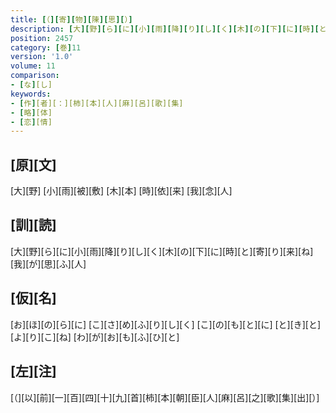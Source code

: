 ```yaml
---
title: [（][寄][物][陳][思][）]
description: [大][野][ら][に][小][雨][降][り][し][く][木][の][下][に][時][と][寄][り][来][ね][我][が][思][ふ][人]
position: 2457
category: [巻]11
version: '1.0'
volume: 11
comparison:
- [な][し]
keywords:
- [作][者][：][柿][本][人][麻][呂][歌][集]
- [略][体]
- [恋][情]
---
```


## [原][文]

[大][野] [小][雨][被][敷] [木][本] [時][依][来] [我][念][人]

## [訓][読]

[大][野][ら][に][小][雨][降][り][し][く][木][の][下][に][時][と][寄][り][来][ね][我][が][思][ふ][人]

## [仮][名]

[お][ほ][の][ら][に] [こ][さ][め][ふ][り][し][く] [こ][の][も][と][に] [と][き][と][よ][り][こ][ね] [わ][が][お][も][ふ][ひ][と]

## [左][注]

[（][以][前][一][百][四][十][九][首][柿][本][朝][臣][人][麻][呂][之][歌][集][出][）]
